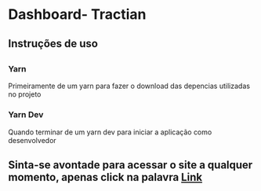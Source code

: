 <h1>Dashboard- Tractian</h1>
<h2>Instruções de uso<h2>
<h3><strong>Yarn</strong></h3>
<p>Primeiramente de um yarn para fazer o download das depencias utilizadas no projeto</p>
<h3><strong>Yarn Dev</strong></h3>
<p>Quando terminar de um yarn dev para iniciar a aplicação como desenvolvedor</p>

<h2>Sinta-se avontade para acessar o site a qualquer momento, apenas click na palavra <a href='https://dashboard-tractian-emmanoelcoutinho.vercel.app/'>Link</a></h2>
